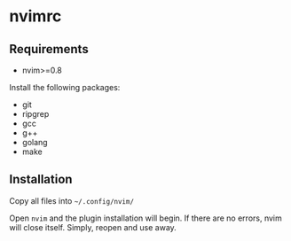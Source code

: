 # nvimrc

## Requirements

*  nvim>=0.8

Install the following packages:

- git
- ripgrep
- gcc
- g++
- golang
- make

## Installation

Copy all files into `~/.config/nvim/`

Open `nvim` and the plugin installation will begin. If there are no errors, nvim will close itself. Simply, reopen and use away.
